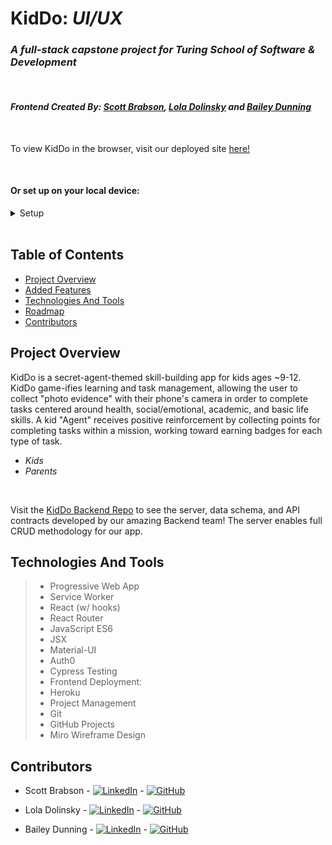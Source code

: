 # KidDo: _UI/UX_

### _A full-stack capstone project for Turing School of Software & Development_

<br>

#### _Frontend Created By: [Scott Brabson](https://github.com/brabbuss), [Lola Dolinsky](https://github.com/lo-la-do-li) and [Bailey Dunning](https://github.com/baileydunning)_

<br>

To view KidDo in the browser, visit our deployed site [here!](https://main.d308du7xm8oyif.amplifyapp.com/welcome)

<br>

#### Or set up on your local device:

<details>
  <summary>Setup</summary>

_On your terminal:_

- `git clone git@github.com:kiddo-capstone/kiddo-frontend.git`
- `cd kiddo-frontend`
- `npm i`
- `npm start`

_To run the E2E test suite:_

- `npx cypress open` & click `Run integration specs` in the Cypress app **or**
- `npx cypress run`
</details>

<br>

## Table of Contents

- [Project Overview](#project-overview)
- [Added Features](#added-features)
- [Technologies And Tools](#technologies-and-tools)
- [Roadmap](#roadmap)
- [Contributors](#contributors)

## Project Overview

KidDo is a secret-agent-themed skill-building app for kids ages ~9-12. KidDo game-ifies learning and task management, allowing the user to collect "photo evidence" with their phone's camera in order to complete tasks centered around health, social/emotional, academic, and basic life skills. A kid "Agent" receives positive reinforcement by collecting points for completing tasks within a mission, working toward earning badges for each type of task.

- _Kids_
- _Parents_

 <br>

Visit the [KidDo Backend Repo](https://github.com/kiddo-capstone/kiddo-backend) to see the server, data schema, and API contracts developed by our amazing Backend team! The server enables full CRUD methodology for our app.

## Technologies And Tools

> - Progressive Web App
> - Service Worker
> - React (w/ hooks)
> - React Router
> - JavaScript ES6
> - JSX
> - Material-UI
> - Auth0
> - Cypress Testing
> - Frontend Deployment:
> - Heroku
> - Project Management
> - Git
> - GitHub Projects
> - Miro Wireframe Design

## Contributors

- Scott Brabson - [![LinkedIn][linkedin-shield]](https://www.linkedin.com/in/scott-brabson/) - [![GitHub][github-shield]](https://github.com/brabbuss)

- Lola Dolinsky - [![LinkedIn][linkedin-shield]](https://www.linkedin.com/in/lola-dolinsky-15b5b01ba/) - [![GitHub][github-shield]](https://github.com/lo-la-do-li)
 
- Bailey Dunning - [![LinkedIn][linkedin-shield]](https://www.linkedin.com/in/baileydunning/) - [![GitHub][github-shield]](https://github.com/baileydunning)

<!-- MARKDOWN LINKS & IMAGES -->
[linkedin-shield]: https://img.shields.io/badge/-LinkedIn-black.svg?style=flat-square&logo=linkedin&colorB=555
[github-shield]: https://img.shields.io/badge/-GitHub-black.svg?style=flat-square&logo=github&colorB=555
